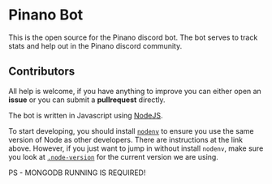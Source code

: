 # Pinano Bot

This is the open source for the Pinano discord bot. The bot serves to track stats and help out in the Pinano discord community.

## Contributors

All help is welcome, if you have anything to improve you can either open an **issue** or you can submit a **pullrequest** directly.

The bot is written in Javascript using [NodeJS](https://nodejs.org/).

To start developing, you should install [`nodenv`](https://github.com/nodenv/nodenv) to ensure you
use the same version of Node as other developers. There are instructions at the link above. However,
if you just want to jump in without install `nodenv`, make sure you look at [`.node-version`](.node-version)
for the current version we are using.

PS - MONGODB RUNNING IS REQUIRED!

